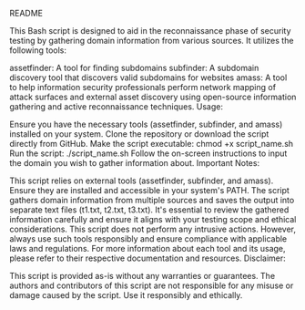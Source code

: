 README

This Bash script is designed to aid in the reconnaissance phase of security testing by gathering domain information from various sources. It utilizes the following tools:

assetfinder: A tool for finding subdomains
subfinder: A subdomain discovery tool that discovers valid subdomains for websites
amass: A tool to help information security professionals perform network mapping of attack surfaces and external asset discovery using open-source information gathering and active reconnaissance techniques.
Usage:

Ensure you have the necessary tools (assetfinder, subfinder, and amass) installed on your system.
Clone the repository or download the script directly from GitHub.
Make the script executable: chmod +x script_name.sh
Run the script: ./script_name.sh
Follow the on-screen instructions to input the domain you wish to gather information about.
Important Notes:

This script relies on external tools (assetfinder, subfinder, and amass). Ensure they are installed and accessible in your system's PATH.
The script gathers domain information from multiple sources and saves the output into separate text files (t1.txt, t2.txt, t3.txt).
It's essential to review the gathered information carefully and ensure it aligns with your testing scope and ethical considerations.
This script does not perform any intrusive actions. However, always use such tools responsibly and ensure compliance with applicable laws and regulations.
For more information about each tool and its usage, please refer to their respective documentation and resources.
Disclaimer:

This script is provided as-is without any warranties or guarantees. The authors and contributors of this script are not responsible for any misuse or damage caused by the script. Use it responsibly and ethically.
